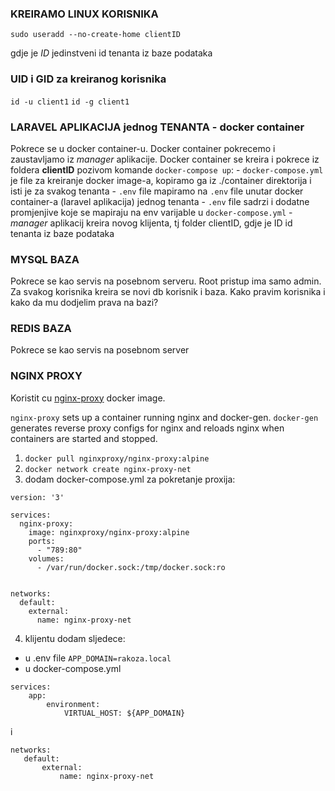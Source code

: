 ### KREIRAMO LINUX KORISNIKA
`sudo useradd --no-create-home clientID`

gdje je *ID* jedinstveni id tenanta iz baze podataka

### UID i GID za kreiranog korisnika
`id -u client1`
`id -g client1`

### LARAVEL APLIKACIJA jednog TENANTA - docker container
Pokrece se u docker container-u.
Docker container pokrecemo i zaustavljamo iz *manager* aplikacije.
Docker container se kreira i pokrece iz foldera **clientID** pozivom komande `docker-compose up`:
    - `docker-compose.yml` je file za kreiranje docker image-a, kopiramo ga iz ./container direktorija i isti je za svakog tenanta
    - `.env` file mapiramo na `.env` file unutar docker container-a (laravel aplikacija) jednog tenanta
    - `.env` file sadrzi i dodatne promjenjive koje se mapiraju na env varijable u `docker-compose.yml`
    - *manager* aplikacij kreira novog klijenta, tj folder clientID, gdje je ID id tenanta iz baze podataka


### MYSQL BAZA

Pokrece se kao servis na posebnom serveru.
Root pristup ima samo admin.
Za svakog korisnika kreira se novi db korisnik i baza.
Kako pravim korisnika i kako da mu dodjelim prava na bazi?

### REDIS BAZA

Pokrece se kao servis na posebnom server

### NGINX PROXY

Koristit cu [nginx-proxy](https://github.com/nginx-proxy/nginx-proxy) docker image.

`nginx-proxy` sets up a container running nginx and docker-gen. `docker-gen` generates reverse proxy configs for nginx and reloads nginx when containers are started and stopped.


1. `docker pull nginxproxy/nginx-proxy:alpine`
2. `docker network create nginx-proxy-net`
3. dodam docker-compose.yml za pokretanje proxija:
```
version: '3'

services:
  nginx-proxy:
    image: nginxproxy/nginx-proxy:alpine
    ports:
      - "789:80"
    volumes:
      - /var/run/docker.sock:/tmp/docker.sock:ro


networks:
  default:
    external:
      name: nginx-proxy-net

```
4. klijentu dodam sljedece:
 - u .env file `APP_DOMAIN=rakoza.local`
 - u docker-compose.yml
```
services:
    app:
        environment:
            VIRTUAL_HOST: ${APP_DOMAIN}
```
i
 ```
 networks:
    default:
        external:
            name: nginx-proxy-net
```

